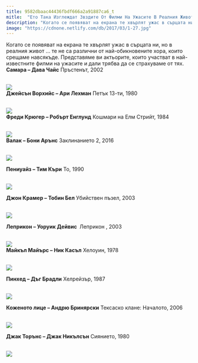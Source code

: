 ```yaml
---
title: 9582dbaac44436fbdf666a2a91887ca6_t
mitle:  "Ето Така Изглеждат Звздите От Филми На Ужасите В Реалния Живот!"
description: "Когато се появяват на екрана те хвърлят ужас в сърцата ни, но в реалния живот ... те не са различни от най-обикновените хора, които срещаме навсякъде. Представяме ви а"
image: "https://cdnone.netlify.com/db/2017/03/1-27.jpg"
---
```


 <p>Когато се появяват на екрана те хвърлят ужас в сърцата ни, но в реалния живот … те не са различни от най-обикновените хора, които срещаме навсякъде. Представяме ви актьорите, които участват в най-известните филми на ужасите и дали трябва да се страхуваме от тях. <strong>Самара – Дава Чайс</strong> Пръстенът, 2002</p>       <p> <br/><img src="https://cdnone.netlify.com/db/2017/03/1-27.jpg"/><br/> <strong>Джейсън Ворхийс – Ари Лехман</strong> Петък 13-ти, 1980</p> <p> <br/><img src="https://cdnone.netlify.com/db/2017/03/2-25.jpg"/><br/> <strong>Фреди Крюгер – Робърт Енглунд</strong> Кошмари на Елм Стрийт, 1984</p> <p> <br/><img src="https://cdnone.netlify.com/db/2017/03/3-25.jpg"/><br/> <strong>Валак – Бони Арънс</strong> Заклинанието 2, 2016</p>      <p> <br/><img src="https://cdnone.netlify.com/db/2017/03/4-24.jpg"/><br/></p> <p><strong>Пениуайз – Тим Къри</strong> То, 1990</p> <p> <br/><img src="https://cdnone.netlify.com/db/2017/03/5-24.jpg"/><br/></p> <p><strong>Джон Крамер – Тобин Бел</strong> Убийствен пъзел, 2003</p>      <p> <br/><img src="https://cdnone.netlify.com/db/2017/03/6-20.jpg"/><br/></p> <p> <strong>Леприкон – Уоруик Дейвис </strong> Леприкон , 2003</p> <p> <br/><img src="https://cdnone.netlify.com/db/2017/03/7-21.jpg"/><br/> <strong>Майкъл Майърс – Ник Касъл</strong> Хелоуин, 1978</p> <p> <br/><img src="https://cdnone.netlify.com/db/2017/03/8-21.jpg"/><br/></p> <p><strong>Пинхед – Дъг Брадли</strong> Хелрейзър, 1987</p> <p> <br/><img src="https://cdnone.netlify.com/db/2017/03/9-21.jpg"/><br/></p>      <p><strong>Коженото лице – Андрю Бринярски</strong> Тексаско клане: Началото, 2006</p> <p> <br/><img src="https://cdnone.netlify.com/db/2017/03/10-20.jpg"/><br/></p> <p> <strong>Джак Торънс – Джак Никълсън</strong> Сиянието, 1980</p> <p> <br/><img src="https://cdnone.netlify.com/db/2017/03/11-18.jpg"/><br/></p>            